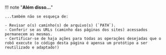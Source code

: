 !!! note "**Além disso...**" 

    ...também não se esqueça de:

    - Revisar o(s) caminho(s) de arquivo(s) (`PATH`).
    - Conferir se as URLs (caminho das páginas dos sites) acessados permanecem as mesmas.
    - Certificar-se de haja ações para todas as operações desejadas que o robô execute (o código desta página é apensa um protótipo a ser reutilizado e adaptado!)